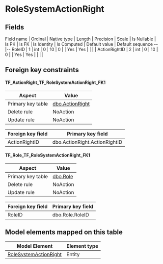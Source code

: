 ﻿RoleSystemActionRight
============

## Fields

Field name | Ordinal | Native type | Length | Precision | Scale | Is Nullable | Is PK | Is FK | Is Identity | Is Computed  | Default value | Default sequence
--|--
RoleID | 1 | int | 0 | 10 | 0 |  | Yes | Yes |  |  |  | 
ActionRightID | 2 | int | 0 | 10 | 0 |  | Yes | Yes |  |  |  | 

## Foreign key constraints

#### TF_ActionRight_TF_RoleSystemActionRight_FK1

Aspect | Value
--|--
Primary key table | [dbo.ActionRight](../dbo/ActionRight.htm)
Delete rule | NoAction
Update rule | NoAction 

Foreign key field | Primary key field
--|--
ActionRightID | dbo.ActionRight.ActionRightID

#### TF_Role_TF_RoleSystemActionRight_FK1

Aspect | Value
--|--
Primary key table | [dbo.Role](../dbo/Role.htm)
Delete rule | NoAction
Update rule | NoAction 

Foreign key field | Primary key field
--|--
RoleID | dbo.Role.RoleID

## Model elements mapped on this table

Model Element | Element type
--|--
[RoleSystemActionRight](../../../EntityModel/_DefaultGroup/Entities/RoleSystemActionRight.htm) | Entity
